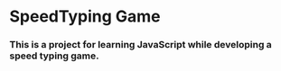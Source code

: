 # SpeedTyping Game

### This is a project for learning JavaScript while developing a speed typing game.
